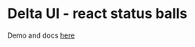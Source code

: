 # Delta UI - react status balls
Demo and docs [here](https://ofersarid.github.io/delta-ui/?path=/story/status-balls--play-ground) 

